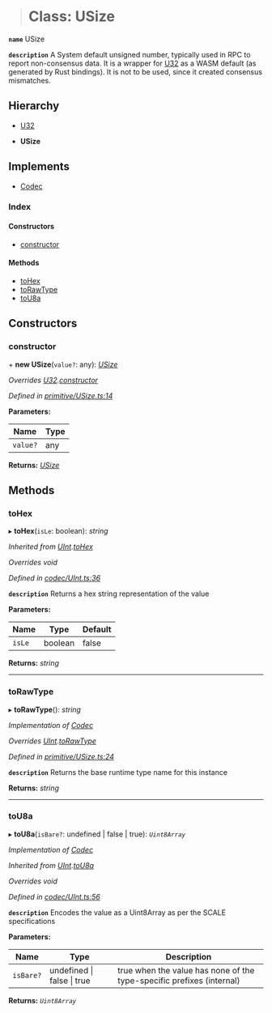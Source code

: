 > # Class: USize

**`name`** USize

**`description`** 
A System default unsigned number, typically used in RPC to report non-consensus
data. It is a wrapper for [U32](_primitive_u32_.u32.md) as a WASM default (as generated by Rust bindings).
It is not to be used, since it created consensus mismatches.

## Hierarchy

  * [U32](_primitive_u32_.u32.md)

  * **USize**

## Implements

* [Codec](../interfaces/_types_.codec.md)

### Index

#### Constructors

* [constructor](_primitive_usize_.usize.md#constructor)

#### Methods

* [toHex](_primitive_usize_.usize.md#tohex)
* [toRawType](_primitive_usize_.usize.md#torawtype)
* [toU8a](_primitive_usize_.usize.md#tou8a)

## Constructors

###  constructor

\+ **new USize**(`value?`: any): *[USize](_primitive_usize_.usize.md)*

*Overrides [U32](_primitive_u32_.u32.md).[constructor](_primitive_u32_.u32.md#constructor)*

*Defined in [primitive/USize.ts:14](https://github.com/polkadot-js/api/blob/9c48e40/packages/types/src/primitive/USize.ts#L14)*

**Parameters:**

Name | Type |
------ | ------ |
`value?` | any |

**Returns:** *[USize](_primitive_usize_.usize.md)*

## Methods

###  toHex

▸ **toHex**(`isLe`: boolean): *string*

*Inherited from [UInt](_codec_uint_.uint.md).[toHex](_codec_uint_.uint.md#tohex)*

*Overrides void*

*Defined in [codec/UInt.ts:36](https://github.com/polkadot-js/api/blob/9c48e40/packages/types/src/codec/UInt.ts#L36)*

**`description`** Returns a hex string representation of the value

**Parameters:**

Name | Type | Default |
------ | ------ | ------ |
`isLe` | boolean | false |

**Returns:** *string*

___

###  toRawType

▸ **toRawType**(): *string*

*Implementation of [Codec](../interfaces/_types_.codec.md)*

*Overrides [UInt](_codec_uint_.uint.md).[toRawType](_codec_uint_.uint.md#torawtype)*

*Defined in [primitive/USize.ts:24](https://github.com/polkadot-js/api/blob/9c48e40/packages/types/src/primitive/USize.ts#L24)*

**`description`** Returns the base runtime type name for this instance

**Returns:** *string*

___

###  toU8a

▸ **toU8a**(`isBare?`: undefined | false | true): *`Uint8Array`*

*Implementation of [Codec](../interfaces/_types_.codec.md)*

*Inherited from [UInt](_codec_uint_.uint.md).[toU8a](_codec_uint_.uint.md#tou8a)*

*Overrides void*

*Defined in [codec/UInt.ts:56](https://github.com/polkadot-js/api/blob/9c48e40/packages/types/src/codec/UInt.ts#L56)*

**`description`** Encodes the value as a Uint8Array as per the SCALE specifications

**Parameters:**

Name | Type | Description |
------ | ------ | ------ |
`isBare?` | undefined \| false \| true | true when the value has none of the type-specific prefixes (internal)  |

**Returns:** *`Uint8Array`*